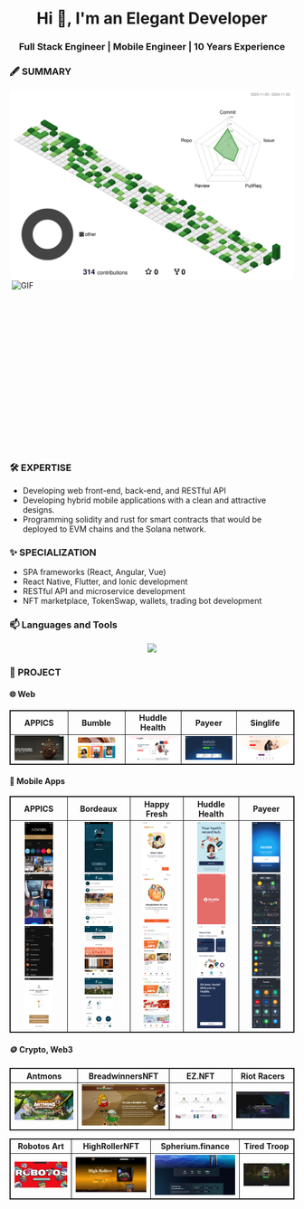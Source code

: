 <h1 align="center">Hi 👋, I'm an Elegant Developer</h1>
<h3 align="center">Full Stack Engineer | Mobile Engineer | 10 Years Experience</h3>

<h3 align="left">🖋️ SUMMARY</h3>
<div style="display:none">
  <p align="left">
   As a passionate Full-Stack Blockchain Engineer, I'm dedicated to crafting seamless digital experiences from front-end to back-end. With a blend of creativity and technical prowess, I thrive on turning ideas into functional, user-friendly applications. Whether it's designing elegant user interfaces or optimizing database performance, I approach every aspect of development with enthusiasm and precision. My goal is to leverage the latest technologies to build robust, scalable solutions that exceed expectations and make a meaningful impact.
  </p>
</div>

<img src="./profile-3d-contrib/profile-green-animate.svg"/>

  <div>
    <img align="right" alt="GIF" src="https://github.com/abhisheknaiidu/abhisheknaiidu/raw/master/code.gif?raw=true" width="500" height="320" />
  </div>
<h3 align="left">🛠️ EXPERTISE</h3>
<ul>
  <li>Developing web front-end, back-end, and RESTful API</li>
  <li>Developing hybrid mobile applications with a clean and attractive designs.</li>
  <li>Programming solidity and rust for smart contracts that would be deployed to EVM chains and the Solana network.</li>
</ul>
<h3 align="left">✨ SPECIALIZATION</h3>
<ul>
  <li>SPA frameworks (React, Angular, Vue)</li>
  <li>React Native, Flutter, and Ionic development</li>
  <li>RESTful API and microservice development</li>
  <li>NFT marketplace, TokenSwap, wallets, trading bot development</li>
</ul>
<h3 align="left">📫 Languages and Tools</h3>
<p align="center">
  <a href="https://skillicons.dev">
    <img src="https://skillicons.dev/icons?i=anaconda,aiscript,adonis,androidstudio,angular,apple,arch,arduino,astro,atom,aws,azure,babel,bash,bitbucket,bootstrap,bun,c,cs,cpp,crystal,clojure,cloudflare,cmake,css,cypress,dart,debian,discord,django,docker,dotnet,eclipse,electron,express,fastapi,figma,firebase,flask,flutter,forth,gatsby,gcp,git,github,gitlab,gmail,go,gradle,graphql,heroku,html,idea,ai,instagram,java,js,jest,jquery,kotlin,kafka,kubernetes,laravel,less,linkedin,linux,matlab,materialui,netlify,nestjs,nextjs,nginx,npm,nodejs,opencv,php,ps,pinia,prisma,postman,powershell,py,react,qt,reactivex,redis,redux,rocket,ruby,spring,stackoverflow,sklearn,sentry,tensorflow,terraform,threejs,swift,unreal,unity,vite,vscode,vue,wordpress,windows,yarn,webflow,vuetify&perline=20" />
  </a>
</p>

<h3><strong>🔖 PROJECT</strong></h3>
  <h4><strong>🌐 Web</strong></h4>
    <table align="center" style="border: 1px solid">
      <thead align="center">
        <tr align="center">
          <th align="center" style="border: 1px solid">APPICS</th>
          <th align="center" style="border: 1px solid">Bumble</th>
          <th align="center" style="border: 1px solid">Huddle Health</th>
          <th align="center" style="border: 1px solid">Payeer</th>
          <th align="center" style="border: 1px solid">Singlife</th>
        </tr>
      </thead>
      <tbody align="center">
        <tr>
          <td style="border: 1px solid">
            <a href="https://appics.com/">
              <img src="./img/web/appics_web.jpg" width="200">
            </a>
          </td>
          <td style="border: 1px solid">
            <a href="https://bumble.com/">
              <img src="./img/web/bumble_web.jpg" width="200">
            </a>
          </td>
          <td style="border: 1px solid">
            <a href="https://huddle-health.com/">
              <img src="./img/web/huddle_web.jpg" width="200">
            </a>
          </td>
          <td style="border: 1px solid">
            <a href="https://payeer.com/en/">
              <img src="./img/web/payeer_web.jpg" width="200">
            </a>
          </td>
          <td style="border: 1px solid">
            <a href="https://singlife.com/en">
              <img src="./img/web/singlife_web.jpg" width="200">
            </a>
          </td>
        </tr>
      </tbody>
    </table>
  <h4><strong>📱 Mobile Apps</strong></h4>
  <table align="center" style="border: 1px solid">
    <thead align="center">
      <tr align="center">
        <th align="center" style="border: 1px solid">APPICS</th>
        <th align="center" style="border: 1px solid">Bordeaux</th>
        <th align="center" style="border: 1px solid">Happy Fresh</th>
        <th align="center" style="border: 1px solid">Huddle Health</th>
        <th align="center" style="border: 1px solid">Payeer</th>
      </tr>
    </thead>
    <tbody align="center">
      <tr>
        <td style="border: 1px solid">
          <a href="https://play.google.com/store/apps/details?id=com.appics.appics">
            <img src="./img/mobile/appics/appics_mob_01.png" width="50">
            <img src="./img/mobile/appics/appics_mob_02.png" width="50">
            <img src="./img/mobile/appics/appics_mob_03.png" width="50">
            <img src="./img/mobile/appics/appics_mob_04.png" width="50">
          </a>
        </td>
        <td style="border: 1px solid">
          <a href="https://play.google.com/store/apps/details?id=com.civb.oenobordeaux&hl=en&gl=US">
            <img src="./img/mobile/bordeaux/bordeaux_mob_01.png" width="50">
            <img src="./img/mobile/bordeaux/bordeaux_mob_02.png" width="50">
            <img src="./img/mobile/bordeaux/bordeaux_mob_03.png" width="50">
            <img src="./img/mobile/bordeaux/bordeaux_mob_04.png" width="50">
          </a>
        </td>
        <td style="border: 1px solid">
          <a href="https://play.google.com/store/apps/details?id=com.happyfresh.android&hl=en&gl=US">
            <img src="./img/mobile/happy/happy_mob_01.png" width="50">
            <img src="./img/mobile/happy/happy_mob_02.png" width="50">
            <img src="./img/mobile/happy/happy_mob_03.png" width="50">
            <img src="./img/mobile/happy/happy_mob_04.png" width="50">
          </a>
        </td>
        <td style="border: 1px solid">
          <a href="https://play.google.com/store/apps/details?id=com.huddlehealth&hl=en&gl=US">
            <img src="./img/mobile/huddle/huddle_mob_01.png" width="50">
            <img src="./img/mobile/huddle/huddle_mob_02.png" width="50">
            <img src="./img/mobile/huddle/huddle_mob_03.png" width="50">
            <img src="./img/mobile/huddle/huddle_mob_04.png" width="50">
          </a>
        </td>
        <td style="border: 1px solid">
          <a href="https://play.google.com/store/apps/details?id=com.payeer&hl=en&gl=US">
            <img src="./img/mobile/payeer/payeer_mob_01.png" width="50">
            <img src="./img/mobile/payeer/payeer_mob_02.png" width="50">
            <img src="./img/mobile/payeer/payeer_mob_03.png" width="50">
            <img src="./img/mobile/payeer/payeer_mob_04.png" width="50">
          </a>
        </td>
      </tr>
    </tbody>
  </table>
  <h4><strong>🪙 Crypto, Web3</strong></h4>
    <table align="center" style="border: 1px solid">
      <thead align="center">
        <tr align="center">
          <th align="center" style="border: 1px solid">Antmons</th>
          <th align="center" style="border: 1px solid">BreadwinnersNFT</th>
          <th align="center" style="border: 1px solid">EZ.NFT</th>
          <th align="center" style="border: 1px solid">Riot Racers</th>
        </tr>
      </thead>
      <tbody align="center">
        <tr>
          <td style="border: 1px solid">
            <a href="https://antmons.com/">
              <img src="./img/web3/antmons.jpg" width="200">
            </a>
          </td>
          <td style="border: 1px solid">
            <a href="https://breadwinnersnft.io">
              <img src="./img/web3/breadwinner.jpg" width="200">
            </a>
          </td>
          <td style="border: 1px solid">
            <a href="https://ez-nft.io/">
              <img src="./img/web3/ez.jpg" width="200">
            </a>
          </td>
          <td style="border: 1px solid">
            <a href="https://riotracers.com/">
              <img src="./img/web3/riot.jpg" width="200">
            </a>
          </td>
        </tr>
      </tbody>
    </table>
    <table align="center" style="border: 1px solid">
      <thead align="center">
        <tr align="center">
          <th align="center" style="border: 1px solid">Robotos Art</th>
          <th align="center" style="border: 1px solid">HighRollerNFT</th>
          <th align="center" style="border: 1px solid">Spherium.finance</th>
          <th align="center" style="border: 1px solid">Tired Troop</th>
        </tr>
      </thead>
      <tbody align="center">
        <tr>
          <td style="border: 1px solid">
            <a href="https://robotos.art">
              <img src="./img/web3/robotos.jpg" width="200">
            </a>
          </td>
          <td style="border: 1px solid">
            <a href="https://highrollersnft.com/">
              <img src="./img/web3/rollers.jpg" width="200">
            </a>
          </td>
          <td style="border: 1px solid">
            <a href="https://spherium.finance/">
              <img src="./img/web3/spherium.jpg" width="200">
            </a>
          </td>
          <td style="border: 1px solid">
            <a href="https://tiredtroop.io/">
              <img src="./img/web3/tired.jpg" width="200">
            </a>
          </td>
        </tr>
      </tbody>
    </table>
